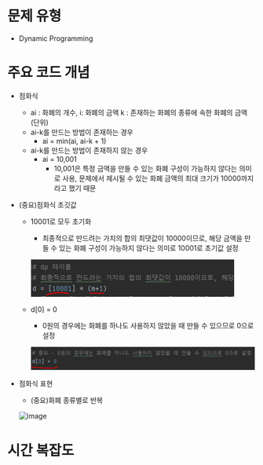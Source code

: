 # 문제 유형
- Dynamic Programming
# 주요 코드 개념
- 점화식
  - ai : 화폐의 개수, i: 화폐의 금액 k : 존재하는 화폐의 종류에 속한 화폐의 금액(단위)   
  - ai-k를 만드는 방법이 존재하는 경우 
    - ai = min(ai, ai-k + 1)
  - ai-k를 만드는 방법이 존재하지 않는 경우 
    - ai = 10,001 
      - 10,001은 특정 금액을 만들 수 있는 화폐 구성이 가능하지 않다는 의미로 사용, 문제에서 제시될 수 있는 화폐 금액의 최대 크기가 10000까지라고 했기 때문

- (중요)점화식 초깃값
  - 10001로 모두 초기화
    - 최종적으로 만드려는 가치의 합의 최댓값이 10000이므로, 해당 금액을 만들 수 있는 화폐 구성이 가능하지 않다는 의미로 10001로 초기값 설정
    
    ![img.png](이미지/효율적인화폐구성_1.png)
  
  - d[0] = 0
    - 0원의 경우에는 화폐를 하나도 사용하지 않았을 때 만들 수 있으므로 0으로 설정

    ![img_1.png](이미지/효율적인화폐구성_2.png)

- 점화식 표현 
  - (중요)화폐 종류별로 반복

  ![image](https://user-images.githubusercontent.com/25860354/161186675-fd9d2062-0b05-47e8-99a3-49152112b43b.png)

# 시간 복잡도
